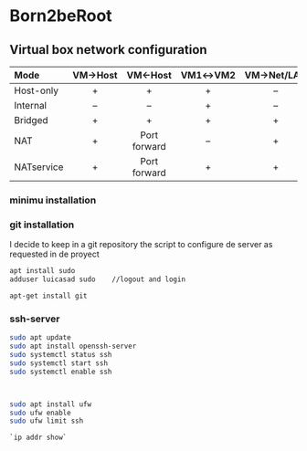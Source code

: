 # Born2beRoot
## Virtual box network configuration

|Mode      | VM→Host | VM←Host    | VM1↔VM2 | VM→Net/LAN| VM←Net/LAN |
|:---------|:-------:|:----------:|:-------:|:---------:|:----------:|
|Host-only |+        |+           |+        |–          |–           |
|Internal  |–        |–           |+        |–          |–           |
|Bridged   |+        |+           |+        |+          |+           |
|NAT       |+        |Port forward|–        |+          |Port forward|
|NATservice|+        |Port forward|+        |+          |Port forward|



### minimu installation



### git installation

I decide to keep in a git repository the script to configure de server as requested in de proyect

```bash
apt install sudo
adduser luicasad sudo    //logout and login
```


`apt-get install git`

### ssh-server

```bash
sudo apt update
sudo apt install openssh-server
sudo systemctl status ssh
sudo systemctl start ssh
sudo systemctl enable ssh



sudo apt install ufw
sudo ufw enable
sudo ufw limit ssh

`ip addr show`
